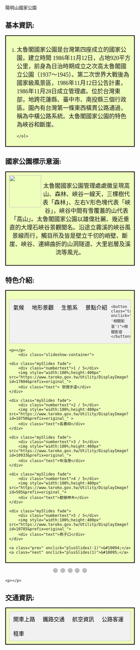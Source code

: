 
<style> html { height: 100%; }
    body {
        background-image: url("https://img.funhualien.com.tw/uploads/20180907004138_11.jpg");
        background-repeat: no-repeat;
        background-attachment: fixed;
        background-position: center;
        background-size: cover;
    }
    
    p {
        font-size: 18px;
        font-family: Microsoft JhengHei;
    }
    
    h2 {
        font-family: "微軟正黑體";
        font-weight: bold;
    }
    
    td {
        font-family: "微軟正黑體";
        font-size: 18px;
    }
    /* button*/
    .button {
        background-color: #a0fdff;
        border: 2px solid black;
        color:  #0645ad;
        padding: 8px 24px;
        text-align: center;
        text-decoration: none;
        display: inline-block;
        font-size: 16px;
        box-shadow: 0 8px 16px 0 rgba(0, 0, 0, 0.2), 0 6px 20px 0 rgba(0, 0, 0, 0.19);
        display: block;
    }
    
    .button:hover {
        background-color: #A1D0FF;
    }
    
    #flip {
        background-color: #a0fdff;
        border: 2px solid black;
        color: black;
        padding: 8px 42px;
        text-align: center;
        text-decoration: none;
        display: inline-block;
        font-size: 16px;
        box-shadow: 0 8px 16px 0 rgba(0, 0, 0, 0.2), 0 6px 20px 0 rgba(0, 0, 0, 0.19);
        display: block;
    }
    
    .button-bar {
        position: fixed;
        top: 5%;
        right: 5%;
    }
    
    
    
    
    /*light box*/
    
     * {
        box-sizing: border-box
    }
    
    body {
        font-family: Verdana, sans-serif;
        margin: 0
    }
    
    .mySlides {
        display: none
    }
    
    img {
        vertical-align: middle;
    }
    /* Slideshow container */
    
    .slideshow-container {
        max-width: 1000px;
        position: relative;
        margin: auto;
    }
    /* Next & previous buttons */
    
    .prev,
    .next {
        cursor: pointer;
        position: absolute;
        top: 50%;
        width: auto;
        padding: 16px;
        margin-top: -22px;
        color: white;
        font-weight: bold;
        font-size: 18px;
        transition: 0.6s ease;
        border-radius: 0 3px 3px 0;
        user-select: none;
    }
    /* Position the "next button" to the right */
    
    .next {
        right: 0;
        border-radius: 3px 0 0 3px;
    }
    /* On hover, add a black background color with a little bit see-through */
    
    .prev:hover,
    .next:hover {
        background-color: rgba(0, 0, 0, 0.8);
    }
    /* Caption text */
    
    .text {
        color: #f2f2f2;
        font-size: 15px;
        padding: 8px 12px;
        position: absolute;
        bottom: 8px;
        width: 100%;
        text-align: center;
    }
    /* Number text (1/3 etc) */
    
    .numbertext {
        color: #f2f2f2;
        font-size: 12px;
        padding: 8px 12px;
        position: absolute;
        top: 0;
    }
    /* The dots/bullets/indicators */
    
    .dot {
        cursor: pointer;
        height: 15px;
        width: 15px;
        margin: 0 2px;
        background-color: #bbb;
        border-radius: 50%;
        display: inline-block;
        transition: background-color 0.6s ease;
    }
    
    .active,
    .dot:hover {
        background-color: #717171;
    }
    /* Fading animation */
    
    .fade {
        -webkit-animation-name: fade;
        -webkit-animation-duration: 1.5s;
        animation-name: fade;
        animation-duration: 1.5s;
    }
    
    @-webkit-keyframes fade {
        from {
            opacity: .4
        }
        to {
            opacity: 1
        }
    }
    
    @keyframes fade {
        from {
            opacity: .4
        }
        to {
            opacity: 1
        }
    }
    /* On smaller screens, decrease text size */
    @media only screen and (max-width: 300px) {
        .prev,
        .next,
        .text {
            font-size: 11px
        }
    }
    
    
    
    
    /*tabs*/
     body {
        font-family: Arial;
    }
    /* Style the tab */
    
    .tab {
        overflow: hidden;
        border: 1px solid #ccc;
        background-color: #f1f1f1;
    }
    /* Style the buttons inside the tab */
    
    .tab button {
        background-color: inherit;
        float: left;
        border: none;
        outline: none;
        cursor: pointer;
        padding: 10px 12px;
        transition: 0.3s;
        font-size: 17px;
    }
    /* Change background color of buttons on hover */
    
    .tab button:hover {
        background-color: #ddd;
    }
    /* Create an active/current tablink class */
    
    .tab button.active {
        background-color: #ccc;
    }
    /* Style the tab content */
    
    .tabcontent {
        display: none;
        padding: 6px 12px;
        border: 1px solid #ccc;
        border-top: none;
    }
    
    
    /*video*/
    .video-container {
    position: relative;
    padding-bottom: 56.25%;
    padding-top: 30px;
    height: 0;
    overflow: hidden;
    }

    .video-container iframe,
    .video-container object,
    .video-container embed {
    position: absolute;
    top: 0;
    left: 0;
    width: 100%;
    height: 100%;
    }

   
</style>

<head>
    <script src="https://ajax.googleapis.com/ajax/libs/jquery/3.4.0/jquery.min.js"></script>
    <script>
        $(document).ready(function() {
            $('#top').click(function() {
                $('html, body').animate({
                    scrollTop: 0
                }, 1000);
            });
            $('#bottom').click(function() {
                $('html, body').animate({
                    scrollTop: $(document).height() - $(window).height()
                }, 1000);
            });
            $('#a').click(function() {
                $('html, body').animate({
                    scrollTop: $("#A").offset().top
                }, 1000);
            });
            $('#b').click(function() {
                $('html, body').animate({
                    scrollTop: $("#B").offset().top
                }, 1000);
            });
            $('#c').click(function() {
                $('html, body').animate({
                    scrollTop: $("#C").offset().top
                }, 1000);
            });
            $('#d').click(function() {
                $('html, body').animate({
                    scrollTop: $("#D").offset().top
                }, 1000);
            });
            $('#e').click(function() {
                $('html, body').animate({
                    scrollTop: $("#E").offset().top
                }, 1000);
            });
            $('#f').click(function() {
                $('html, body').animate({
                    scrollTop: $("#F").offset().top
                }, 1000);
            });
            $("#flip").click(function() {
                $(".button").slideToggle("slow");
            });
        });
    </script>
</head>
陽明山國家公園
<h2 class="header-level-2" id="A">基本資訊:</h2>
<div style="background-color:#EEFFBB;border:2px black solid;padding:10px;">
    <ol>
        <li>
            <p>太魯閣國家公園是台灣第四座成立的國家公園，建立時間	1986年11月12日，占地920平方公里，前身為日治時期成立之次高太魯閣國立公園（1937～1945）。第二次世界大戰後為國家級風景區，1986年11月12日公告計畫，1986年11月28日成立管理處。位於台灣東部，地跨花蓮縣、臺中市、南投縣三個行政區。園內有台灣第一條東西橫貫公路通過，稱為中橫公路系統。太魯閣國家公園的特色為峽谷和斷崖。
 </p>
        </li>
        
    </ol>
</div>

<h2 class="header-level-2" id="B">國家公園標示意涵:</h2>
<div style="background-color:#EEFFBB;border:2px black solid;padding:10px;">
    <img align="left" style="width: 100px; height: 100px;" src="https://upload.wikimedia.org/wikipedia/commons/thumb/f/f6/Taroko_National_Park_Headquarters_Logo.svg/2000px-Taroko_National_Park_Headquarters_Logo.svg.png" data-type="image">
    <center>
        <p>太魯閣國家公園管理處處徽呈現高山、森林、峽谷一線天，三棵樹代表「森林」、左右V形色塊代表「峽谷」，峽谷中間有雪覆蓋的山代表「高山」。太魯閣國家公園以雄偉壯麗、幾近垂直的大理石峽谷景觀聞名。沿途立霧溪的峽谷風景線而行，觸目所及皆是壁立千仞的峭壁、斷崖、峽谷、連綿曲折的山洞隧道、大里岩層及溪流等風光。
        </p>
    </center>
</div>

<h2 class="header-level-2" id="C">特色介紹:</h2>
<div style="background-color:#EEFFBB;border:2px black solid;padding:10px;">

<p></p>
    <body>

<div class="tab">
    <button class="tablinks" onclick="openCity(event, '氣候')" id="defaultOpen">氣候</button>
    <button class="tablinks" onclick="openCity(event, '地形景觀')">地形景觀</button>
    <button class="tablinks" onclick="openCity(event, '生態系')">生態系</button>
    <button class="tablinks" onclick="openCity(event, '景點介紹')">景點介紹</button>
    
   
    <button class="tablinks" onclick="openCity(event, '相關影音')">相關影音</button>
</div>

<div id="氣候" class="tabcontent">
    <h2>氣候</h2>
    <p>園區東部由海平面到500公尺以下地區，屬於亞熱帶夏季濕潤炎熱氣候區；南、北、西側位於海拔3000公尺以上之高山地區，屬於高山寒帶氣候區；其餘在海拔1000公尺至3000公尺山區，則為山地亞熱帶濕潤炎熱氣候區。溯立霧溪而上，年平均氣溫由海拔100公尺處的23℃逐步遞減，至海拔3000公尺的合歡山一帶，年均溫為7℃。到南湖大山及奇萊山一帶3500公尺以上之高山地區，年均溫則降為4℃，其中冬季12至2月間月均溫都在0℃以下，最低溫更會低至-10℃以下。國家公園範圍內年雨量幾乎都在2000mm以上，無明顯旱季，夏季易受颱風影響，2500公尺以上山區，冬季已有降雪。</p>
   
</div>

<div id="地形景觀" class="tabcontent">
    
    <h2>地形</h2>
    <p> 國家公園東臨太平洋，中央山脈北段通過園區，園區最高點為海拔3,742公尺的南湖大山。海拔三千公尺以上之高山寒帶地區面積約占國家公園範圍的7.2%，列名台灣百岳的山峰共27座。一千公尺至三千公尺之溫帶山地地區約占全區78.4%，坡度55%以上地區約占園區面積44.7%。水系大致以中央山脈為分水嶺，東側主要屬於立霧溪集水區，占國家公園面積的65.7%，少部分屬於木瓜溪或三棧溪流域；西側則分屬大甲溪或濁水溪上游，兩集水區占國家公園，面積的20%全區南、北地勢均高，中央地帶因位於歐亞大陸板塊和菲律賓板塊的碰撞交界以及太平洋西岸亞熱帶颱風豪雨區，產生複雜的地質現象。持續進行的極速造山運動，以及立霧溪的極速下切作用，形成奇特之高山、峽谷地形，太魯閣狹窄呈V字型的大理岩峽谷，深度超過1000公尺，大理岩岩層厚度達千餘公尺以上，分布範圍廣達十餘公里。</p>

</div>

<div id="生態系" class="tabcontent">
    <h2> </h2>
    <p>1.水域生態系：大吻鰕虎、日本禿頭鯊、棕塘鱧、台灣絨鰲蟹、泥鰍、台灣鏟頜魚、河烏、鉛色水鶇、台灣紫嘯鶇、貓鼬。<br>
2.常綠闊葉林生態系：九芎、山棕、台灣蘆竹、青苧麻、綠椿象、紅紋鳳蝶、長臂龜、捲葉象鼻蟲、野鴝、白尾鴝、藍尾鴝、藍磯鶇、赤腹松鼠、大赤鼯鼠、條紋松鼠、山豬、山羌、長鬃山羊。<br>
3.針闊葉樹混生林生態系：台灣雲杉、台灣鐵杉、紅檜、扁柏、台灣黃杉、綠啄木、白耳畫眉、青背山雀、冠羽畫眉、棕面鶯、紅頭山雀、紋翼畫眉、黃腹琉璃鳥、巨嘴鴉、橿鳥、藪鳥、森鼠、高山白腹鼠、赤腹松鼠、條紋松鼠、大赤鼯鼠、白面鼯鼠、台灣長鬃山羊、山羌、水鹿、台灣黑熊。<br>
4.針葉林生態系：玉山圓柏、台灣雲杉、台灣鐵杉、台灣冷杉、白面鼯鼠、條紋松鼠、高山白腹鼠、森鼠、火冠戴菊鳥、酒紅朱雀、煤山雀、金翼白眉、星鴉、鷦鷯、栗背林鴝、台灣黑熊、台灣長鬃山羊、台灣山椒魚。<br>
5.箭竹草原生態系：玉山箭竹、龍膽、台灣藜籚、南湖杜鵑、森氏杜鵑、岩鷚、鷦鷯、酒紅朱雀、高山白腹鼠、台灣森鼠、雪山草蜥、華南鼬鼠。<br>
6.寒原生態系：南湖杜鵑、玉山圓柏、玉山箭竹、高山山蘿蔔、南湖柳葉菜、酒紅朱雀、金翼白眉、高山白腹鼠、台灣長鬃山羊、華南鼬鼠。<br></p>
  
</div>

 <div id="景點介紹" class="tabcontent">
    <h2>崇德步道</h2>
    <p>
想要觀看離太魯閣最近的清水斷崖？崇德步道是最佳觀賞點！從太魯閣出發，沿著蘇花公路往北，經過崇德村、穿過蘇花公路北上第一個隧道—崇德隧道後，即抵達崇德停車場。這裡緊鄰太平洋，向北眺望是清水斷崖；朝南遠望是由立霧溪沖積出來的崇德沖積扇。來到崇德，可以聽濤、觀海、賞景，享受海風的吹彿<br></p>
      <h2>長春祠</h2>
    <p>
眼前這座詩意盎然伴隨著飛瀑湧泉的雅緻古剎，是為了紀念闢建中橫公路而不幸殉職的築路人所建。一旁莊嚴肅靜的彌陀巖，供旅人遙想當年的開路艱辛、篳路藍縷。定睛一瞧，絕壁上尚刻有『長春聽濤』不難想像大雨過後的氣勢磅薄。<br></p>
      <h2>布洛灣</h2>
    <p>
太魯閣族語『回音』之意，這裡是遺世獨立的台地，四周完全被青翠的山嶺包圍，時間在這裡緩了下來，天空燕群啁啾聲與蟬鳴是悅耳的背景音樂，櫻花、百合、李樹，讓人彷彿置身在桃花源裡。現今設有布洛灣管理站，提供解說諮詢服務，並可觀賞以太魯閣族傳說文化的影片及參觀太魯閣族文化故事館。<br></p>
        <h2>碧綠神木</h2>
    <p>
碧綠神木是中橫公路沿線唯一的參天古木，地處霧林帶，四周森林濃密，植物相當豐富，春天可見本土杜鵑科西施花盛開，秋冬時節，掌葉槭、紅榨槭等落葉樹種是觀賞季節更迭最佳的景點。<br></p>
  <h2>燕子口</h2>
    <p>險峻陡峭的太魯閣峽谷，是旅客造訪太魯閣國家公園的必到之處。600萬年前的『蓬萊造山運動』加上立霧溪水終年不斷的侵蝕切割，造就這一處另人嘆為觀止的峽谷景觀地形。沿途可欣賞壺穴、湧泉等天然景觀，不時還有洋燕彿過岩盤。步道全程大約2公里，平坦舒適，是一條人車共用兼具地質與生態特色的無障礙景觀型步道。<br></p>
</div>





<div id="相關影音" class="tabcontent">
<div class="video-container">
    <iframe width="560" height="315" src="https://www.youtube.com/embed/8bhp5Cg5YxM" frameborder="0" allow="accelerometer; autoplay; encrypted-media; gyroscope; picture-in-picture" allowfullscreen></iframe>
    </div>
    </div>





<script>
    function openCity(evt, cityName) {
        var i, tabcontent, tablinks;
        tabcontent = document.getElementsByClassName("tabcontent");
        for (i = 0; i < tabcontent.length; i++) {
            tabcontent[i].style.display = "none";
        }
        tablinks = document.getElementsByClassName("tablinks");
        for (i = 0; i < tablinks.length; i++) {
            tablinks[i].className = tablinks[i].className.replace(" active", "");
        }
        document.getElementById(cityName).style.display = "block";
        evt.currentTarget.className += " active";
    }

    // Get the element with id="defaultOpen" and click on it
    document.getElementById("defaultOpen").click();
</script>
    <p></p>
        <div class="slideshow-container">

    <div class="mySlides fade">
        <div class="numbertext">1 / 5</div>
        <img style="width:100%;height:400px" src="https://www.taroko.gov.tw/Utility/DisplayImage?id=17804&prefix=original_">
        <div class="text"> 崇德步道</div>
    </div>

    <div class="mySlides fade">
        <div class="numbertext">2 / 5</div>
        <img style="width:100%;height:400px" src="https://www.taroko.gov.tw/Utility/DisplayImage?id=10750&prefix=original_" >
        <div class="text">長春祠</div>
    </div>

    <div class="mySlides fade">
        <div class="numbertext">3 / 5</div>
        <img style="width:100%;height:400px" src="https://www.taroko.gov.tw/Utility/DisplayImage?id=10933&prefix=original_">
        <div class="text">布洛灣</div>
    </div>
    
    <div class="mySlides fade">
        <div class="numbertext">4 / 5</div>
        <img style="width:100%;height:400px" src="https://www.taroko.gov.tw/Utility/DisplayImage?id=585&prefix=original_">
        <div class="text">碧綠神木</div>
    </div>
    
    <div class="mySlides fade">
        <div class="numbertext">5 / 5</div>
        <img style="width:100%;height:400px" src="https://www.taroko.gov.tw/Utility/DisplayImage?id=10785&prefix=original_">
        <div class="text">燕子口</div>
    </div>
    
    <a class="prev" onclick="plusSlides(-1)">&#10094;</a>
    <a class="next" onclick="plusSlides(1)">&#10095;</a>

</div>
<br>

<div style="text-align:center">
    <span class="dot" onclick="currentSlide(1)"></span>
    <span class="dot" onclick="currentSlide(2)"></span>
    <span class="dot" onclick="currentSlide(3)"></span>
    <span class="dot" onclick="currentSlide(4)"></span>
    <span class="dot" onclick="currentSlide(5)"></span>
</div>

<script>
    var slideIndex = 1;
    showSlides(slideIndex);

    function plusSlides(n) {
        showSlides(slideIndex += n);
    }

    function currentSlide(n) {
        showSlides(slideIndex = n);
    }

    function showSlides(n) {
        var i;
        var slides = document.getElementsByClassName("mySlides");
        var dots = document.getElementsByClassName("dot");
        if (n > slides.length) {
            slideIndex = 1
        }
        if (n < 1) {
            slideIndex = slides.length
        }
        for (i = 0; i < slides.length; i++) {
            slides[i].style.display = "none";
        }
        for (i = 0; i < dots.length; i++) {
            dots[i].className = dots[i].className.replace(" active", "");
        }
        slides[slideIndex - 1].style.display = "block";
        dots[slideIndex - 1].className += " active";
    }
</script>
    
    
    
    <p></p>



<h2 class="header-level-2" id="D">交通資訊:</h2>
<div style="background-color:#EEFFBB;border:2px black solid;padding:10px;">
<div class="tab">
    <button class="tablinks" onclick="openCity(event, '開車上路')">開車上路</button>
    <button class="tablinks" onclick="openCity(event, '鐵路交通')">鐵路交通</button>
    <button class="tablinks" onclick="openCity(event, '航空資訊')">航空資訊</button>
    <button class="tablinks" onclick="openCity(event, '公路客運')">公路客運</button>
    <button class="tablinks" onclick="openCity(event, '租車')">租車</button>
    

</div>


<div id="開車上路" class="tabcontent">
    <h2 style="color:#FF8800;font-weight:bold;">開車上路:</h2>
   <img style="width:100%;height:400px" src="https://www.taroko.gov.tw/Utility/DisplayImage?id=10785&prefix=original_">
<p>
     從台灣北部出發：<br>
路線1：<br>
沿台9線從新店出發，通過宜蘭和蘇澳可到太魯閣國家公園遊客中心。<br>
路線2：<br>
沿台2線從瑞芳出發，經宜蘭，然後接台9線（蘇花公路）到太魯閣國家公園。<br>
路線3：<br>
沿國道5號從南港或木柵到蘇澳，然後接台9線（蘇花公路）到達太魯閣國家公園遊客中心。（最快的路線）<br>
從台灣南部出發：<br>
路線1：<br>
沿台9線從東到太魯閣國家公園。（較快）<br>
路線2：<br>
沿台11線從台東到花蓮，然後接台9線（蘇花公路）可至太魯閣國家公園遊客中心。（沿海岸線風景秀麗）<br>
從台灣西部出發：<br>
路線1：<br>
沿台63線（中投公路）從台中出發，經台63甲到草屯，轉台14線 到埔里，接台14甲至大禹嶺，最後沿台8線（中橫公路） 到太魯閣國家公園遊客中心。<br>
路線2：<br>
沿國道3號從台中出發，自草屯接台14線到埔里，經台14甲至大禹嶺，最後沿台8線（中橫公路） 到太魯閣國家公園遊客中心。 約需5.5 〜 6.5個小時。（最快）<br>
    </p>
</div>

<div id="鐵路交通" class="tabcontent">
    <h2 style="color:#FF8800;font-weight:bold;">鐵路交通:</h2>
    <p>
        前往太魯閣地區可於花蓮站或新城站下車，花蓮站火車班次較多，新城站則離太魯閣較近(約5公里路程)；搭乘火車是前往花蓮最便利的大眾交通工具，但因鐵路東部幹線銷售熱絡，強烈建議旅客提前2週預訂車票。<br>

鐵路票價：<br>
台北到花蓮<br>
自強號：價格約是440/人單程，約2〜3小時車程。<br>
莒光號：價格約是340/人單程，約3.5〜4.5小時車程。<br>
花蓮站火車班次較多，車站前即可搭乘客運、計程車或是租賃汽機車前往太魯閣，花連市區住宿與餐飲選擇較多，生活機能便利。<br>
台北到新城<br>
自強號：價格約是403/人單程。<br>
莒光號：價格約是311/人單程。<br>
＊以上票價與時間僅供參考，實際售價請洽詢鐵路管理局。<br>
聯絡電話：<br>
花蓮火車站：886-3-8355941<br>
新城火車站：886-3-8611237<br>
相關網站：<br>
<li><a href="http://www.railway.gov.tw/">鐵路管理局網：</a></li><br>
<li><a href="http://twtraffic.tra.gov.tw/twrail/">時刻表及票價：</a></li><br>
 <li><a href="http://railway.hinet.net/">網路購票：</a></li><br>
 <li><a href="http://cscenter.railway.gov.tw/webcall.html">語音客服：</a></li><br>
如何到太魯閣：<br>
搭乘火車到太魯閣國家公園旅遊的遊客可在『新城火車站』或『花蓮火車站』下車。<br>
新城火車站：車站至太魯閣國家公園管理處遊客中心約5公里車程。可於站前轉搭乘花蓮客運。<br>
花蓮火車站：車站至太魯閣國家公園管理處遊客中心約26公里車程。可於站前租車或搭乘花蓮客運。租車駕乘時間大約30〜40分鐘；搭乘花蓮客運公車車程時間約1小時。<br>
    </p>
</div>

<div id="航空資訊" class="tabcontent">
    <h2 style="color:#FF8800;font-weight:bold;">航空資訊:</h2>
<p>從台北出發：(航班由松山機場出發)<br>
松山機場： 網站： http://www.tsa.gov.tw/<br>
立榮航空： 網站： https://www.uniair.com.tw/<br>
客服電話：02–25086999<br>
＊立榮航空往返台北-花蓮，票價時有變化，請參見上述網站的最新更新價格。<br>
從台中出發：(航班由台中機場出發)<br>
台中機場： 網站： http://www.tca.gov.tw/<br>
華信航空： 網站： http://www.mandarin-airlines.com/<br>
客服電話：02–4128008<br>
＊華信航空往返台中-花蓮，票價時有變化，請參見上述網站的最新更新價格。<br>
從高雄出發：(航班由高雄國際機場出發)<br>
高雄國際機場： 網站：  http://www.kia.gov.tw/<br>
華信航空： 網站： http://www.mandarin-airlines.com/index.html<br>
客服電話：07-8057900<br>
電話訂票：07-8026868<br>
＊機票票價時有變化，請參見上述網站的最新更新價格。<br>
如何到太魯閣：<br>
    出機場即可搭乘花蓮客運或計程車到太魯閣國家公園遊客中心，約需25分鐘車程。或是您也可以租車，機場內就有汽車租賃的服務櫃檯。<br></p>
    
</div>
<div id="公路客運" class="tabcontent">
    <h2 style="color:#FF8800;font-weight:bold;">公路客運:</h2>
   
<p>
        <table border="1" cellpadding="5" cellspacing="0" width="90%">
            <thead>
                <tr>
                    <th width="31%">名稱 </th>
                    <th width="47%">路線 </th>
                  
                </tr>
            </thead>
            <tbody>


               

                <tr>
                    <td>1717</td>
                    <td>臺北車站─陽明山─金山</td>
                    
                </tr>

               
                </tbody>
        </table>
    </p>
</div>




<script>
    function openCity(evt, cityName) {
        var i, tabcontent, tablinks;
        tabcontent = document.getElementsByClassName("tabcontent");
        for (i = 0; i < tabcontent.length; i++) {
            tabcontent[i].style.display = "none";
        }
        tablinks = document.getElementsByClassName("tablinks");
        for (i = 0; i < tablinks.length; i++) {
            tablinks[i].className = tablinks[i].className.replace(" active", "");
        }
        document.getElementById(cityName).style.display = "block";
        evt.currentTarget.className += " active";
    }

    // Get the element with id="defaultOpen1" and click on it
    document.getElementById("defaultOpen1").click();
</script>
</div>

<h2 class="header-level-2" id="E">住宿資訊:</h2>
<div style="background-color:#EEFFBB;border:2px black solid;padding:10px;">
    <p>
        <table border="1" cellpadding="5" cellspacing="0" width="90%">
            <thead>
                <tr>
                    <th width="25%">民宿/飯店 </th>
                    <th width="48%">地址 </th>
                    <th width="24%">聯絡電話 </th>
                </tr>
            </thead>
            <tbody>

                <tr>
                    <td>麗之湯溫泉會館</td>
                    <td>台北市北投區溫泉路銀光巷4-2號</td>
                    <td>07-9682715</td>
                </tr>

                <tr>
                    <td>陽明山天籟渡假酒店</td>
                    <td>新北市金山區名流路1之7號</td>
                    <td>02-2408-0000</td>
                </tr>

                <tr>
                    <td>陽明山出霧溫泉飯店</td>
                    <td>新北市金山區山城路82之3號</td>
                    <td>02-24080666#1</td>
                </tr>

                <tr>
                    <td>陽明山中國麗緻大飯店</td>
                    <td>台北市士林區格致路237號</td>
                    <td>02 2861 6661</td>
                </tr>

                <tr>
                    <td>金山劉住春天 原宿溫泉民宿</td>
                    <td>208新北市金山區名流路10巷11號</td>
                    <td>0955 937 226</td>
                </tr>
            </tbody>
        </table>
    </p>
</div>

<h2 class="header-level-2" id="F">美食資訊:</h2>
<div style="background-color:#EEFFBB;border:2px black solid;padding:10px;">
    <p>
        <table border="1" cellpadding="5" cellspacing="0" width="90%">
            <thead>
                <tr>
                    <th width="31%">店名</th>
                    <th width="43%">地址 </th>
                    <th width="23%">聯絡電話 </th>
                    <th width="23%">營業時間 </th>
                </tr>
            </thead>
            <tbody>

                <tr>
                    <td>The cafe’ by 想 陽明山</td>
                    <td>台北市士林區陽明里光華路30號</td>
                    <td>02 2862 6628</td>
                    <td>上午9:30 – 下午8:00</td>
                </tr>

                <tr>
                    <td>草山夜未眠景觀餐廳</td>
                    <td>台北市士林區東山路25巷81弄99號</td>
                    <td>02 2862 3751</td>
                    <td>周一至周四16:00 – 3:00周五16:00 – 5:00周六12:00 – 5:00周日12:00 – 3:00</td>
                </tr>

                <tr>
                    <td>皇池溫泉御膳館</td>
                    <td>台北市北投區行義路402巷42之1號</td>
                    <td>02 2862 3688</td>
                    <td>皇池一館泡湯24小時，用餐中午12：00～凌晨03：00</td>
                </tr>

                <tr>
                    <td>白房子Yang Ming Caf’e</td>
                    <td>台北市士林區愛富二街厚生巷2號</td>
                    <td>(02)2861-1777</td>
                    <td>10:00–21:00</td>
                </tr>

                <tr>
                    <td>蒙馬特影像咖啡 </td>
                    <td>台北市士林區菁山路131巷13號</td>
                    <td>02 2862 4347</td>
                    <td>早上10:00–19:00</td>
                </tr>
            </tbody>
        </table>
    </p>
</div>

<h2 class="header-level-2">資料來源:</h2>
<div style="background-color:#EEFFBB;border:2px black solid;padding:10px;">
    <ul>
        <li><a href="http://np.cpami.gov.tw/">台灣國家公園</a></li>
        <br>
        <li><a href="https://www.ymsnp.gov.tw/">陽明山國家公園</a></li>
        <br>
        
        <li><a href="https://www.mecocute.com/ymsnp/">台北美食：陽明山美食溫泉餐廳小吃景點推薦，陽明山必吃美食必去景點</a></li>
        <br>
        <li><a href="https://www.trivago.com.tw/?themeId=457&iGeoDistanceItem=2512484&sem_keyword=%E9%99%BD%E6%98%8E%E5%B1%B1%20%E4%BD%8F%E5%AE%BF%20%E6%8E%A8%E8%96%A6&sem_creativeid=333376697745&sem_matchtype=e&sem_network=g&sem_device=c&sem_placement=&sem_target=&sem_adposition=1t1&sem_param1=&sem_param2=&sem_campaignid=1682128211&sem_adgroupid=71121431928&sem_targetid=kwd-635820411482&sem_location=1012825&cip=8861901253&gclid=EAIaIQobChMI3dPGgaKi4gIVGq6WCh2bkwmiEAAYASAAEgK6oPD_BwE">trivago</a></li>
        <br>
        <li><a href="https://zh.wikipedia.org/wiki/%E9%99%BD%E6%98%8E%E5%B1%B1%E5%9C%8B%E5%AE%B6%E5%85%AC%E5%9C%92">維基百科</a></li>
    </ul>
</div>

<div class="button-bar">
    <a id="flip">選單</a>
    <a class="button" id="a" href="#">基本資訊</a>
    <a class="button" id="b" href="#">標示意涵</a>
    <a class="button" id="c" href="#">特色介紹</a>
    <a class="button" id="d" href="#">交通資訊</a>
    <a class="button" id="e" href="#">住宿資訊</a>
    <a class="button" id="f" href="#">美食資訊</a>
    <a class="button" id="top" href="#">網頁頂端</a>
    <a class="button" id="bottom" href="#">網頁底部</a>
    <a class="button" id="home" href="https://jim99224.github.io/HomePage/">返回主頁</a>
</div>


